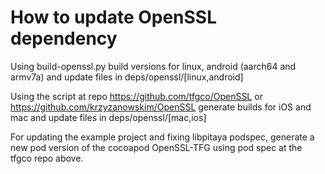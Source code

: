 # How to update OpenSSL dependency

Using build-openssl.py build versions for linux, android (aarch64 and armv7a) and update files in
deps/openssl/[linux,android]

Using the script at repo https://github.com/tfgco/OpenSSL or https://github.com/krzyzanowskim/OpenSSL generate 
builds for iOS and mac and update files in deps/openssl/[mac,ios]

For updating the example project and fixing libpitaya podspec, generate a new pod version of the cocoapod
OpenSSL-TFG using pod spec at the tfgco repo above.
